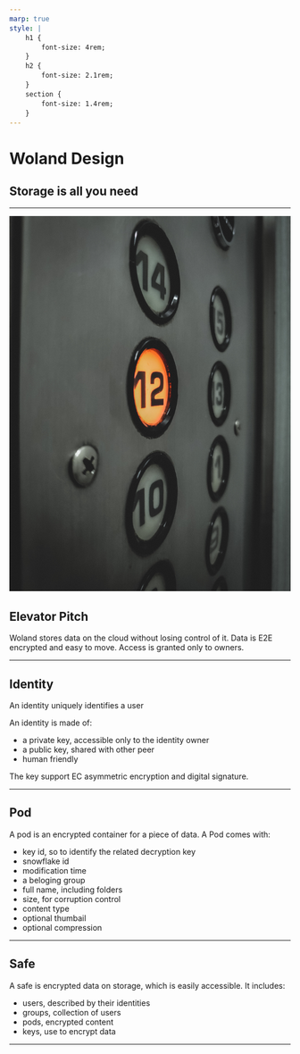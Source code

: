 ```yaml
---
marp: true
style: |
    h1 {
        font-size: 4rem;
    }
    h2 {
        font-size: 2.1rem;
    }
    section {
        font-size: 1.4rem;
    }
---
```

# Woland Design
## Storage is all you need

---
![bg right:33%](elevator.jpg)
## Elevator Pitch

Woland stores data on the cloud without losing control of it. 
Data is E2E encrypted and easy to move. 
Access is granted only to owners.

---

## Identity
An identity uniquely identifies a user

An identity is made of:
- a private key, accessible only to the identity owner
- a public key, shared with other peer
- human friendly 

The key support EC asymmetric encryption and digital signature.

---
## Pod
A pod is an encrypted container for a piece of data. A Pod comes with:

- key id, so to identify the related decryption key
- snowflake id
- modification time
- a beloging group 
- full name, including folders
- size, for corruption control
- content type
- optional thumbail
- optional compression


---

## Safe
A safe is encrypted data on storage, which is easily accessible. It includes:

- users, described by their identities
- groups, collection of users
- pods, encrypted content
- keys, use to encrypt data

---




